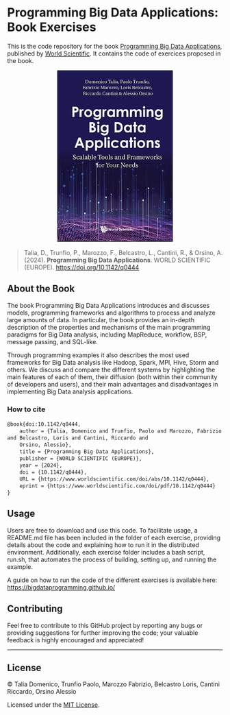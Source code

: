 # Programming Big Data Applications: Book Exercises


This is the code repository for the book [Programming Big Data Applications](https://www.worldscientific.com/worldscibooks/10.1142/q0444),
published by [World Scientific](https://www.worldscientific.com/). It contains the code of exercices proposed
in the book.

<p align="center">
<img height="400px" style="margin: auto" src="./assets/book-cover.png">
</p>

> Talia, D., Trunfio, P., Marozzo, F., Belcastro, L., Cantini, R., & Orsino, A. (2024).
<b>Programming Big Data Applications</b>. WORLD SCIENTIFIC (EUROPE). https://doi.org/10.1142/q0444

## About the Book
The book Programming Big Data Applications introduces and discusses models, programming frameworks and algorithms to process and analyze large amounts of data. In particular, the book provides an in-depth description of the properties and mechanisms of the main programming paradigms for Big Data analysis, including MapReduce, workflow, BSP, message passing, and SQL-like.

Through programming examples it also describes the most used frameworks for Big Data analysis like Hadoop, Spark, MPI, Hive, Storm and others. We discuss and compare the different systems by highlighting the main features of each of them, their diffusion (both within their community of developers and users), and their main advantages and disadvantages in implementing Big Data analysis applications.

### How to cite
````
@book{doi:10.1142/q0444,
    author = {Talia, Domenico and Trunfio, Paolo and Marozzo, Fabrizio and Belcastro, Loris and Cantini, Riccardo and
    Orsino, Alessio},
    title = {Programming Big Data Applications},
    publisher = {WORLD SCIENTIFIC (EUROPE)},
    year = {2024},
    doi = {10.1142/q0444},
    URL = {https://www.worldscientific.com/doi/abs/10.1142/q0444},
    eprint = {https://www.worldscientific.com/doi/pdf/10.1142/q0444}
}
````

## Usage
Users are free to download and use this code. To facilitate usage, a README.md file has been included in the folder of each exercise, providing details about the code and explaining how to run it in the distributed environment. Additionally, each exercise folder includes a bash script, run.sh, that automates the process of building, setting up, and running the example.

A guide on how to run the code of the different exercises is available here: https://bigdataprogramming.github.io/

## Contributing

Feel free to contribute to this GitHub project by reporting any bugs or 
providing suggestions for further improving the code; your valuable feedback is highly 
encouraged and appreciated!

------------------------------------------------------------------------
## License
© Talia Domenico, Trunfio Paolo, Marozzo Fabrizio, Belcastro Loris, Cantini Riccardo, Orsino Alessio

Licensed under the [MIT License](LICENSE.txt).
